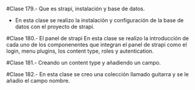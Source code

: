 #Clase 179.- Que es strapi, instalación y base de datos.
- En esta clase se realizo la instalación y configuración de la base de datos con el proyecto de strapi.

#Clase 180.- El panel de strapi
En esta clase se realizo la introducción de cada uno de los componenentes que integran el panel de strapi como el login, menu plugins, los content type, roles y autentication.

#Clase 181.- Creando un content type y añadiendo un campo.

#Clase 182.- En esta clase se creo una colección llamado guitarra y se le añadio el campo nombre.